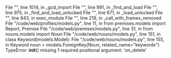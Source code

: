   File "<frozen importlib._bootstrap>", line 1014, in _gcd_import
  File "<frozen importlib._bootstrap>", line 991, in _find_and_load
  File "<frozen importlib._bootstrap>", line 975, in _find_and_load_unlocked
  File "<frozen importlib._bootstrap>", line 671, in _load_unlocked
  File "<frozen importlib._bootstrap_external>", line 843, in exec_module
  File "<frozen importlib._bootstrap>", line 219, in _call_with_frames_removed
  File "/code/web/profiles/models.py", line 11, in <module>
    from premises.models import Report, Premise
  File "/code/web/premises/models.py", line 31, in <module>
    from nouns.models import Noun
  File "/code/web/nouns/models.py", line 151, in <module>
    class Keyword(models.Model):
  File "/code/web/nouns/models.py", line 155, in Keyword
    noun = models.ForeignKey(Noun, related_name="keywords")
TypeError: __init__() missing 1 required positional argument: 'on_delete'